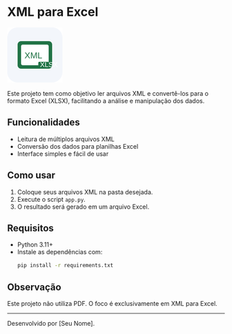 # XML para Excel

![Ícone XML para Excel](icon-xml-excel.svg)

Este projeto tem como objetivo ler arquivos XML e convertê-los para o formato Excel (XLSX), facilitando a análise e manipulação dos dados.

## Funcionalidades
- Leitura de múltiplos arquivos XML
- Conversão dos dados para planilhas Excel
- Interface simples e fácil de usar

## Como usar
1. Coloque seus arquivos XML na pasta desejada.
2. Execute o script `app.py`.
3. O resultado será gerado em um arquivo Excel.

## Requisitos
- Python 3.11+
- Instale as dependências com:
  ```bash
  pip install -r requirements.txt
  ```

## Observação
Este projeto não utiliza PDF. O foco é exclusivamente em XML para Excel.

---

Desenvolvido por [Seu Nome].
